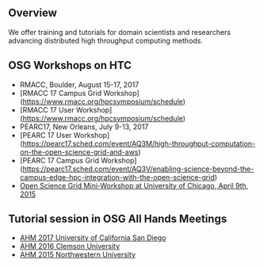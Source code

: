 

[title]: - "DHTC training events"

## Overview

We offer training and tutorials for domain scientists and researchers advancing distributed high throughput computing methods. 

## OSG Workshops on HTC

  * RMACC, Boulder, August 15-17, 2017 
  * [RMACC 17 Campus Grid Workshop] (https://www.rmacc.org/hpcsymposium/schedule)
  * [RMACC 17 User Workshop] (https://www.rmacc.org/hpcsymposium/schedule)
  * PEARC17, New Orleans, July 9-13, 2017 
  * [PEARC 17 User Workshop] (https://pearc17.sched.com/event/AQ3M/high-throughput-computation-on-the-open-science-grid-and-aws)
  * [PEARC 17 Campus Grid Workshop] (https://pearc17.sched.com/event/AQ3V/enabling-science-beyond-the-campus-edge-hpc-integration-with-the-open-science-grid)
  * [Open Science Grid Mini-Workshop at University of Chicago, April 9th, 2015](http://swc-osg-workshop.github.io/MiniOSG-2015-04-09-UChicago/index.html)

## Tutorial session in OSG All Hands Meetings

  * [AHM 2017 University of California San Diego](https://swc-osg-workshop.github.io/2017-03-09-UCSD-AHM/)
  * [AHM 2016 Clemson University](https://indico.fnal.gov/sessionDisplay.py?sessionId=21&confId=10571#20160317) 
  * [AHM 2015 Northwestern University](https://indico.fnal.gov/sessionDisplay.py?sessionId=6&confId=8580#20150324)
  
